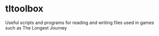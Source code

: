 tltoolbox
============

Useful scripts and programs for reading and writing files used in games such as The Longest Journey

